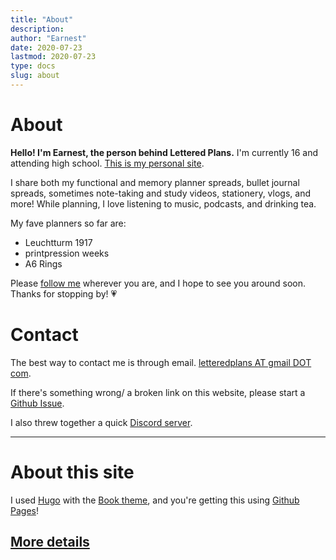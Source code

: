 ```yaml
---
title: "About"
description:
author: "Earnest"
date: 2020-07-23
lastmod: 2020-07-23
type: docs
slug: about
---
```


# About
**Hello! I'm Earnest, the person behind Lettered Plans.** I'm currently 16 and attending high school. [This is my personal site](https://earnestma.github.io/).

I share both my functional and memory planner spreads, bullet journal spreads, sometimes note-taking and study videos, stationery, vlogs, and more! While planning, I love listening to music, podcasts, and drinking tea.

My fave planners so far are:
- Leuchtturm 1917
- printpression weeks
- A6 Rings

Please [follow me](/quick-links) wherever you are, and I hope to see you around soon. Thanks for stopping by! 💗

# Contact
The best way to contact me is through email. [letteredplans AT gmail DOT com](mailto:letteredplans@gmail.com).

If there's something wrong/ a broken link on this website, please start a [Github Issue](https://github.com/letteredplans/letteredplans.github.io/issues).

I also threw together a quick [Discord server](https://discord.gg/EduyGGv).

---

# About this site

I used [Hugo](https://gohugo.io/) with the [Book theme](https://github.com/alex-shpak/hugo-book), and you're getting this using [Github Pages](https://pages.github.com/)!

## **[More details](/docs#some-details)**
